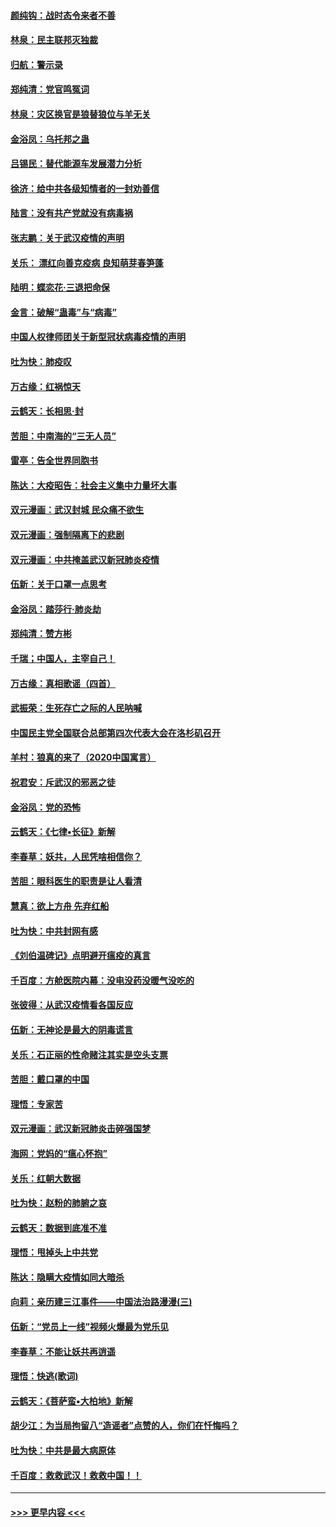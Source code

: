 #### [颜纯钩：战时态令来者不善](../pages/nsc993/n11872011.md?t=02161431) 
#### [林泉：民主联邦灭独裁](../pages/nsc993/n11870998.md?t=02161431) 
#### [归航：警示录](../pages/nsc993/n11870963.md?t=02161431) 
#### [郑纯清：党官鸣冤词](../pages/nsc993/n11870938.md?t=02161431) 
#### [林泉：灾区换官是狼替狼位与羊无关](../pages/nsc993/n11870896.md?t=02161431) 
#### [金浴凤：乌托邦之蛊](../pages/nsc993/n11870879.md?t=02161431) 
#### [吕锡民：替代能源车发展潜力分析](../pages/nsc993/n11870656.md?t=02161431) 
#### [徐济：给中共各级知情者的一封劝善信](../pages/nsc993/n11868561.md?t=02161431) 
#### [陆言：没有共产党就没有病毒祸](../pages/nsc993/n11868232.md?t=02161431) 
#### [张志鹏：关于武汉疫情的声明](../pages/nsc993/n11867182.md?t=02161431) 
#### [关乐： 漂红向善克疫病 良知萌芽春笋蓬](../pages/nsc993/n11865710.md?t=02161431) 
#### [陆明：蝶恋花‧三退把命保](../pages/nsc993/n11865673.md?t=02161431) 
#### [金言：破解“蛊毒”与“病毒”](../pages/nsc993/n11864103.md?t=02161431) 
#### [中国人权律师团关于新型冠状病毒疫情的声明](../pages/nsc993/n11864249.md?t=02161431) 
#### [吐为快：肺疫叹](../pages/nsc993/n11864027.md?t=02161431) 
#### [万古缘：红祸惊天](../pages/nsc993/n11864079.md?t=02161431) 
#### [云鹤天：长相思‧封](../pages/nsc993/n11864006.md?t=02161431) 
#### [苦胆：中南海的“三无人员”](../pages/nsc993/n11862997.md?t=02161431) 
#### [雷亭：告全世界同胞书](../pages/nsc993/n11862572.md?t=02161431) 
#### [陈达：大疫昭告：社会主义集中力量坏大事](../pages/nsc993/n11859419.md?t=02161431) 
#### [双元漫画：武汉封城 民众痛不欲生](../pages/nsc993/n11859287.md?t=02161431) 
#### [双元漫画：强制隔离下的悲剧](../pages/nsc993/n11859244.md?t=02161431) 
#### [双元漫画：中共掩盖武汉新冠肺炎疫情](../pages/nsc993/n11858249.md?t=02161431) 
#### [伍新：关于口罩一点思考](../pages/nsc993/n11859195.md?t=02161431) 
#### [金浴凤：踏莎行‧肺炎劫](../pages/nsc993/n11858227.md?t=02161431) 
#### [郑纯清：赞方彬](../pages/nsc993/n11856803.md?t=02161431) 
#### [千瑞；中国人，主宰自己！](../pages/nsc993/n11856793.md?t=02161431) 
#### [万古缘：真相歌谣（四首）](../pages/nsc993/n11856263.md?t=02161431) 
#### [武振荣：生死存亡之际的人民呐喊](../pages/nsc993/n11856256.md?t=02161431) 
#### [中国民主党全国联合总部第四次代表大会在洛杉矶召开](../pages/nsc993/n11856344.md?t=02161431) 
#### [羊村：狼真的来了（2020中国寓言）](../pages/nsc993/n11856229.md?t=02161431) 
#### [祝君安：斥武汉的邪恶之徒](../pages/nsc993/n11855861.md?t=02161431) 
#### [金浴凤：党的恐怖](../pages/nsc993/n11855849.md?t=02161431) 
#### [云鹤天：《七律▪长征》新解](../pages/nsc993/n11855479.md?t=02161431) 
#### [李春草：妖共，人民凭啥相信你？](../pages/nsc993/n11855196.md?t=02161431) 
#### [苦胆：眼科医生的职责是让人看清](../pages/nsc993/n11853840.md?t=02161431) 
#### [慧真：欲上方舟 先弃红船](../pages/nsc993/n11853483.md?t=02161431) 
#### [吐为快：中共封网有感](../pages/nsc993/n11852575.md?t=02161431) 
#### [《刘伯温碑记》点明避开瘟疫的真言](../pages/nsc993/n11852128.md?t=02161431) 
#### [千百度：方舱医院内幕：没电没药没暖气没吃的](../pages/nsc993/n11850211.md?t=02161431) 
#### [张彼得：从武汉疫情看各国反应](../pages/nsc993/n11850102.md?t=02161431) 
#### [伍新：无神论是最大的阴毒谎言](../pages/nsc993/n11846129.md?t=02161431) 
#### [关乐：石正丽的性命赌注其实是空头支票](../pages/nsc993/n11846109.md?t=02161431) 
#### [苦胆：戴口罩的中国](../pages/nsc993/n11845576.md?t=02161431) 
#### [理悟：专家苦](../pages/nsc993/n11845564.md?t=02161431) 
#### [双元漫画：武汉新冠肺炎击碎强国梦](../pages/nsc993/n11843320.md?t=02161431) 
#### [海网：党妈的“瘟心怀抱”](../pages/nsc993/n11840740.md?t=02161431) 
#### [关乐：红朝大数据](../pages/nsc993/n11840675.md?t=02161431) 
#### [吐为快：赵粉的肺腑之哀](../pages/nsc993/n11840618.md?t=02161431) 
#### [云鹤天：数据到底准不准](../pages/nsc993/n11840325.md?t=02161431) 
#### [理悟：甩掉头上中共党](../pages/nsc993/n11838826.md?t=02161431) 
#### [陈达：隐瞒大疫情如同大暗杀](../pages/nsc993/n11838771.md?t=02161431) 
#### [向莉：亲历建三江事件——中国法治路漫漫(三)](../pages/nsc993/n11831825.md?t=02161431) 
#### [伍新：“党员上一线”视频火爆最为党乐见](../pages/nsc993/n11838200.md?t=02161431) 
#### [李春草：不能让妖共再逍遥](../pages/nsc993/n11838102.md?t=02161431) 
#### [理悟：快逃(歌词)](../pages/nsc993/n11838083.md?t=02161431) 
#### [云鹤天：《菩萨蛮▪大柏地》新解](../pages/nsc993/n11838059.md?t=02161431) 
#### [胡少江：为当局拘留八“造谣者”点赞的人，你们在忏悔吗？](../pages/nsc993/n11836801.md?t=02161431) 
#### [吐为快：中共是最大病原体](../pages/nsc993/n11836748.md?t=02161431) 
#### [千百度：救救武汉！救救中国！！](../pages/nsc993/n11836145.md?t=02161431) 

----
#### [ >>> 更早内容 <<< ](../indexes/nsc993-earlier.md)
